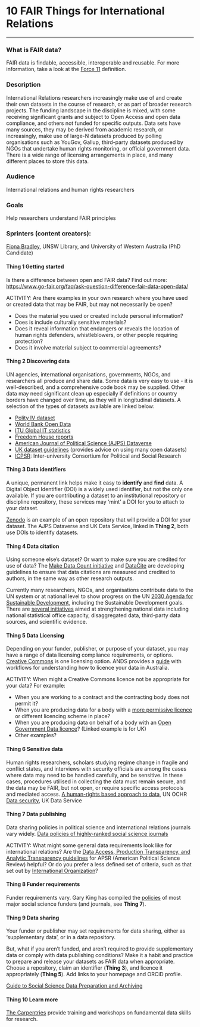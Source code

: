 # 10 FAIR Things for International Relations
---
### What is FAIR data?
FAIR data is findable, accessible, interoperable and reusable. For more information, take a look at the [Force 11](https://www.force11.org/group/fairgroup/fairprinciples) definition.

### Description

International Relations researchers increasingly make use of and create their own datasets in the course of research, or as part of broader research projects. The funding landscape in the discipline is mixed, with some receiving significant grants and subject to Open Access and open data compliance, and others not funded for specific outputs. Data sets have many sources, they may be derived from academic research, or increasingly, make use of large-N datasets produced by polling organisations such as YouGov, Gallup, third-party datasets produced by NGOs that undertake human rights monitoring, or official government data. There is a wide range of licensing arrangements in place, and many different places to store this data.

### Audience
International relations and human rights researchers
### Goals
Help researchers understand FAIR principles
### Sprinters (content creators):
[Fiona Bradley](http://orcid.org/0000-0002-3622-2794), UNSW Library, and University of Western Australia (PhD Candidate)

#### Thing 1 Getting started

Is there a difference between open and FAIR data? 
Find out more:  https://www.go-fair.org/faq/ask-question-difference-fair-data-open-data/ 

ACTIVITY: 
Are there examples in your own research where you have used or created data that may be FAIR, but may not necessarily be open? 
* Does the material you used or created include personal information? 
* Does is include culturally sensitive materials? 
* Does it reveal information that endangers or reveals the location of human rights defenders, whistleblowers, or other people requiring protection? 
* Does it involve material subject to commercial agreements? 

#### Thing 2 Discovering data
UN agencies, international organisations, governments, NGOs, and researchers all produce and share data. Some data is very easy to use - it is well-described, and a comprehensive code book may be supplied. Other data may need significant clean up especially if definitions or country borders have changed over time, as they will in longitudinal datasets. A selection of the types of datasets available are linked below:

* [Polity IV dataset](http://www.systemicpeace.org/polityproject.html)
* [World Bank Open Data](https://data.worldbank.org/)
* [ITU Global IT statistics](https://www.itu.int/en/ITU-D/Statistics/Pages/stat/default.aspx)
* [Freedom House reports](https://freedomhouse.org/reports)
* [American Journal of Political Science (AJPS) Dataverse](https://dataverse.harvard.edu/dataverse/ajps)
* [UK dataset guidelines](https://www.ukdataservice.ac.uk/use-data/guides/dataset-guides) (provides advice on using many open datasets)
* [ICPSR](https://www.icpsr.umich.edu/icpsrweb/): Inter-university Consortium for Political and Social Research 

#### Thing 3 Data identifiers
A unique, permanent link helps make it easy to **identify** and **find** data. A Digital Object Identifier (DOI) is a widely used identifier, but not the only one available. If you are contributing a dataset to an institutional repository or discipline repository, these services may ‘mint’ a DOI for you to attach to your dataset.

[Zenodo](https://zenodo.org/) is an example of an open repository that will provide a DOI for your dataset. The AJPS Dataverse and UK Data Service, linked in **Thing 2**, both use DOIs to identify datasets.
#### Thing 4 Data citation
Using someone else’s dataset? Or want to make sure you are credited for use of data? The [Make Data Count initiative](https://makedatacount.org/) and [DataCite](https://www.datacite.org/) are developing guidelines to ensure that data citations are measured and credited to authors, in the same way as other research outputs. 

Currently many researchers, NGOs, and organisations contribute data to the UN system or at national level to show progress on the UN [2030 Agenda for Sustainable Development](https://sustainabledevelopment.un.org/), including the Sustainable Development goals. There are [several initiatives](http://www.data4sdgs.org/) aimed at strengthening national data including national statistical office capacity, disaggregated data, third-party data sources, and scientific evidence. 

#### Thing 5 Data Licensing
Depending on your funder, publisher, or purpose of your dataset, you may have a range of data licensing compliance requirements, or options. [Creative Commons](https://wiki.creativecommons.org/wiki/Data_and_CC_licenses) is one licensing option. ANDS provides a [guide](https://www.ands.org.au/guides/research-data-rights-management) with workflows for understanding how to licence your data in Australia.

ACTIVITY:
When might a Creative Commons licence not be appropriate for your data? For example:
* When you are working to a contract and the contracting body does not permit it?
* When you are producing data for a body with a [more permissive licence](https://datacatalog.worldbank.org/public-licenses) or different licencing scheme in place?
* When you are producing data on behalf of a body with an [Open Government Data licence](http://www.nationalarchives.gov.uk/doc/open-government-licence/version/3/)? (Linked example is for UK)
* Other examples?

#### Thing 6 Sensitive data
Human rights researchers, scholars studying regime change in fragile and conflict states, and interviews with security officials are among the cases where data may need to be handled carefully, and be sensitive. In these cases, procedures utilised in collecting the data must remain secure, and the data may be FAIR, but not open, or require specific access protocols and mediated access.
[A human-rights based approach to data](https://www.ohchr.org/Documents/Issues/HRIndicators/GuidanceNoteonApproachtoData.pdf), UN OCHR
[Data security](https://www.ukdataservice.ac.uk/manage-data/store/security), UK Data Service

#### Thing 7 Data publishing
Data sharing policies in political science and international relations journals vary widely.
[Data policies of highly-ranked social science journals](https://osf.io/preprints/socarxiv/9h7ay)

ACTIVITY:
What might some general data requirements look like for international relations? 
Are the [Data Access, Production Transparency, and Analytic Transparency guidelines](https://www.apsanet.org/APSR-Submission-Guidelines) for APSR (American Political Science Review) helpful? 
Or do you prefer a less defined set of criteria, such as that set out by [International Organization](http://iojournal.org/data-archive/)?

#### Thing 8 Funder requirements
Funder requirements vary. Gary King has compiled the [policies](https://gking.harvard.edu/pages/data-sharing-and-replication) of most major social science funders (and journals, see **Thing 7**).

#### Thing 9 Data sharing
Your funder or publisher may set requirements for data sharing, either as ‘supplementary data’, or in a data repository. 

But, what if you aren’t funded, and aren’t required to provide supplementary data or comply with data publishing conditions? Make it a habit and practice to prepare and release your datasets as FAIR data when appropriate. Choose a repository, claim an identifier (**Thing 3**), and licence it appropriately (**Thing 5**). Add links to your homepage and ORCiD profile.

[Guide to Social Science Data Preparation and Archiving](https://www.icpsr.umich.edu/icpsrweb/content/deposit/guide/)

#### Thing 10 Learn more
[The Carpentries](https://carpentries.org/) provide training and workshops on fundamental data skills for research. 


